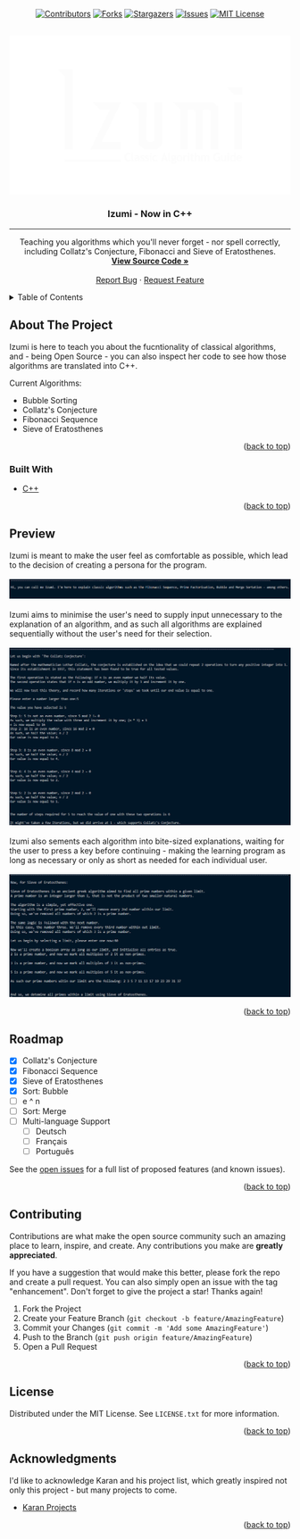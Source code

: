 <div id="top"></div>
<div align="center">

<!-- PROJECT SHIELDS -->
[![Contributors][contributors-shield]][contributors-url]
[![Forks][forks-shield]][forks-url]
[![Stargazers][stars-shield]][stars-url]
[![Issues][issues-shield]][issues-url]
[![MIT License][license-shield]][license-url]

<!-- PROJECT LOGO -->
<br />
  <a href="https://github.com/John-JonSteyn/Izumi_ClassicAlgorithmGuide/">
    <img src="images/logo.png" alt="Logo" width="600">
  </a>

  <h3 align="center">Izumi - Now in C++</h3>

  <hr>

  <p align="center">
    Teaching you algorithms which you'll never forget - nor spell correctly, including Collatz's Conjecture, Fibonacci and Sieve of Eratosthenes.
    <br />
    <a href="https://github.com/John-JonSteyn/Izumi_ClassicAlgorithmGuide/"><strong>View Source Code »</strong></a>
    <br />
    <br />
    <a href="https://github.com/John-JonSteyn/Izumi_ClassicAlgorithmGuide/issues">Report Bug</a>
    ·
    <a href="https://github.com/John-JonSteyn/Izumi_ClassicAlgorithmGuide/issues">Request Feature</a>
  </p>
</div>



<!-- TABLE OF CONTENTS -->
<details>
  <summary>Table of Contents</summary>
  <ol>
    <li>
      <a href="#about-the-project">About The Project</a>
      <ul>
        <li><a href="#built-with">Built With</a></li>
      </ul>
    </li>
    <li><a href="#preview">Preview of Izumi</a></li>
    <li><a href="#roadmap">Roadmap</a></li>
    <li><a href="#contributing">Contributing</a></li>
    <li><a href="#license">License</a></li>
    <li><a href="#acknowledgments">Acknowledgments</a></li>
  </ol>
</details>



<!-- ABOUT THE PROJECT -->
## About The Project

Izumi is here to teach you about the fucntionality of classical algorithms, and - being Open Source - you can also inspect her code to see how those algorithms are translated into C++.

Current Algorithms:
* Bubble Sorting
* Collatz's Conjecture
* Fibonacci Sequence
* Sieve of Eratosthenes

<p align="right">(<a href="#top">back to top</a>)</p>



### Built With

* [C++](https://www.geeksforgeeks.org/c-programming-basics/)

<p align="right">(<a href="#top">back to top</a>)</p>



<!-- Preview -->
## Preview

Izumi is meant to make the user feel as comfortable as possible, which lead to the decision of creating a persona for the program.
<br><br>
[![Intro](https://raw.githubusercontent.com/John-JonSteyn/Izumi_ClassicAlgorithmGuide/main/images/screenshotIzumi.png)]((https://github.com/John-JonSteyn/Izumi_ClassicAlgorithmGuide/blob/main/images/screenshotIzumi.png))
<br><br>
Izumi aims to minimise the user's need to supply input unnecessary to the explanation of an algorithm, and as such all algorithms are explained sequentially without the user's need for their selection.
<br><br>
[![Collatz](https://raw.githubusercontent.com/John-JonSteyn/Izumi_ClassicAlgorithmGuide/main/images/screenshotCollatz.png)](https://github.com/John-JonSteyn/Izumi_ClassicAlgorithmGuide/blob/main/images/screenshotCollatz.png)
<br><br>
Izumi also sements each algorithm into bite-sized explanations, waiting for the user to press a key before continuing - making the learning program as long as necessary or only as short as needed for each individual user.
<br><br>
[![Eratosthienes](https://raw.githubusercontent.com/John-JonSteyn/Izumi_ClassicAlgorithmGuide/main/images/screenshotEratosthenes.png)](https://github.com/John-JonSteyn/Izumi_ClassicAlgorithmGuide/blob/main/images/screenshotEratosthenes.png)

<p align="right">(<a href="#top">back to top</a>)</p>



<!-- ROADMAP -->
## Roadmap

- [x] Collatz's Conjecture
- [x] Fibonacci Sequence
- [x] Sieve of Eratosthenes
- [x] Sort: Bubble
- [ ] e ^ n
- [ ] Sort: Merge
- [ ] Multi-language Support
    - [ ] Deutsch
    - [ ] Français
    - [ ] Português

See the [open issues](https://github.com/John-JonSteyn/Izumi_ClassicAlgorithmGuide/issues) for a full list of proposed features (and known issues).

<p align="right">(<a href="#top">back to top</a>)</p>



<!-- CONTRIBUTING -->
## Contributing

Contributions are what make the open source community such an amazing place to learn, inspire, and create. Any contributions you make are **greatly appreciated**.

If you have a suggestion that would make this better, please fork the repo and create a pull request. You can also simply open an issue with the tag "enhancement".
Don't forget to give the project a star! Thanks again!

1. Fork the Project
2. Create your Feature Branch (`git checkout -b feature/AmazingFeature`)
3. Commit your Changes (`git commit -m 'Add some AmazingFeature'`)
4. Push to the Branch (`git push origin feature/AmazingFeature`)
5. Open a Pull Request

<p align="right">(<a href="#top">back to top</a>)</p>



<!-- LICENSE -->
## License

Distributed under the MIT License. See `LICENSE.txt` for more information.

<p align="right">(<a href="#top">back to top</a>)</p>



<!-- ACKNOWLEDGMENTS -->
## Acknowledgments

I'd like to acknowledge Karan and his project list, which greatly inspired not only this project - but many projects to come.
* [Karan Projects](https://github.com/karan/Projects)

<p align="right">(<a href="#top">back to top</a>)</p>



<!-- MARKDOWN LINKS & IMAGES -->
[contributors-shield]: https://img.shields.io/github/contributors/John-JonSteyn/Izumi_ClassicAlgorithmGuide.svg?style=for-the-badge
[contributors-url]: https://github.com/John-JonSteyn/Izumi_ClassicAlgorithmGuide/graphs/contributors
[forks-shield]: https://img.shields.io/github/forks/John-JonSteyn/Izumi_ClassicAlgorithmGuide.svg?style=for-the-badge
[forks-url]: https://github.com/John-JonSteyn/Izumi_ClassicAlgorithmGuide/network/members
[stars-shield]: https://img.shields.io/github/stars/John-JonSteyn/Izumi_ClassicAlgorithmGuide.svg?style=for-the-badge
[stars-url]: https://github.com/John-JonSteyn/Izumi_ClassicAlgorithmGuide/stargazers
[issues-shield]: https://img.shields.io/github/issues/John-JonSteyn/Izumi_ClassicAlgorithmGuide.svg?style=for-the-badge
[issues-url]: https://github.com/John-JonSteyn/Izumi_ClassicAlgorithmGuide/issues
[license-shield]: https://img.shields.io/github/license/John-JonSteyn/Izumi_ClassicAlgorithmGuide.svg?style=for-the-badge
[license-url]: https://github.com/John-JonSteyn/Izumi_ClassicAlgorithmGuide/blob/master/LICENSE.txt

